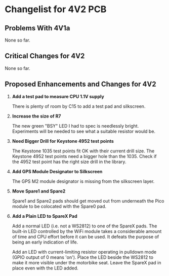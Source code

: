 # Changelist for 4V2 PCB

## Problems With 4V1a

None so far.

## Critical Changes for 4V2

None so far.

## Proposed Enhancements and Changes for 4V2

1) __Add a test pad to measure CPU 1.1V supply__

    There is plenty of room by C15 to add a test pad and silkscreen.

1) __Increase the size of R7__

    The new green "BSY" LED I had to spec is needlessly bright.
    Experiments will be needed to see what a suitable resistor would be.

1) __Need Bigger Drill for Keystone 4952 test points__

    The Keystone 1035 test points fit OK with their current drill size.
    The Keystone 4952 test points need a bigger hole than the 1035.
    Check if the 4952 test point has the right size drill in the library.

1) __Add GPS Module Designator to Silkscreen__

    The GPS M2 module designator is missing from the silkscreen layer.

1) __Move Spare1 and Spare2__

    Spare1 and Spare2 pads should get moved out from underneath the Pico module to be colocated with the Spare0 pad.

1) __Add a Plain LED to SpareX Pad__

    Add a normal LED (i.e. not a WS2812) to one of the SpareX pads.
    The built-in LED controlled by the WiFi module takes a considerable amount of time and CPU effort before it can be used.
    It defeats the purpose of being an early indication of life.

    Add an LED with current-limiting resistor operating in pulldown mode (GPIO output of 0 means 'on').
    Place the LED beside the WS2812 to make it more visible under the motorbike seat.
    Leave the SpareX pad in place even with the LED added.
